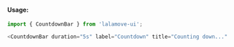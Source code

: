 #### Usage:

```js static
import { CountdownBar } from 'lalamove-ui';
```

```js
<CountdownBar duration="5s" label="Countdown" title="Counting down..." />
```
